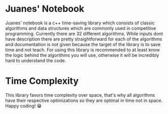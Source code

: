 # Juanes' Notebook
Juanes' notebook is a c++ time-saving library which consists of classic algorithms and data structures which are commonly used in competitive programming.
Currently there are 32 different algorithms. While inputs dont have description there are pretty straightforward for each of the algorithms and documentation is not given because the target of the library is to save time and not teach. For using this library is recommended to at least know the logic behind the algorithms you will use, otherwise it will be incredibly hard to understand the code.

# Time Complexity
This library favors time complexity over space, that's why all algorithms have their respective optimizations so they are optimal in time not in space. 
Happy coding! 😁

